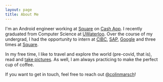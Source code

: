 ```yaml
---
layout: page
title: About Me
---
```


I'm an Android engineer working at [Square](https://squareup.com) on [Cash App](https://cash.app). I recently graduated from Computer Science at [UWaterloo](https://uwaterloo.ca).
Over the course of my undergrad, I had the opportunity to intern at [CIBC](https://www.cibc.com/en/about-cibc/careers/teams/digital.html), [SAP](https://www.sap.com), [Google](https://google.com) and three times at [Square](https://squareup.com).

In my free time, I like to travel and explore the world (pre-covid, that is), read and [take pictures](https://www.instagram.com/marschcolin/). As well, I am always practicing to make the perfect cup of coffee.

If you want to get in touch, feel free to reach out [@colinmarsch](https://twitter.com/colinmarsch)!

